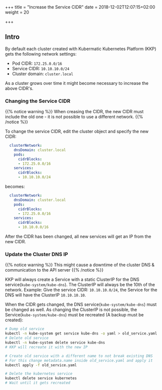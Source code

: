 +++
title = "Increase the Service CIDR"
date = 2018-12-02T12:07:15+02:00
weight = 20

+++

## Intro

By default each cluster created with Kubermatic Kubernetes Platform (KKP) gets the following network settings:

- Pod CIDR: `172.25.0.0/16`
- Service CIDR: `10.10.10.0/24`
- Cluster domain: `cluster.local`

As a cluster grows over time it might become necessary to increase the above CIDR's.

### Changing the Service CIDR

{{% notice warning %}}
When creasing the CIDR, the new CIDR must include the old one - it is not possible to use a different network.
{{% /notice %}}

To change the service CIDR, edit the cluster object and specify the new CIDR:

```yaml
  clusterNetwork:
    dnsDomain: cluster.local
    pods:
      cidrBlocks:
      - 172.25.0.0/16
    services:
      cidrBlocks:
      - 10.10.10.0/24
```

becomes:

```yaml
  clusterNetwork:
    dnsDomain: cluster.local
    pods:
      cidrBlocks:
      - 172.25.0.0/16
    services:
      cidrBlocks:
      - 10.10.0.0/16
```

After the CIDR has been changed, all new services will get an IP from the new CIDR.

### Update the Cluster DNS IP

{{% notice warning %}}
This might cause a downtime of the cluster DNS & communication to the API server
{{% /notice %}}

KKP will always create a Service with a static ClusterIP for the DNS service(`kube-system/kube-dns`).
The ClusterIP will always be the 10th of the network.
Example: Give the service CIDR: `10.10.10.0/24`, the Service for the DNS will have the ClusterIP `10.10.10.10`.

When the CIDR gets changed, the DNS service(`kube-system/kube-dns`) must be changed as well.
As changing the ClusterIP is not possible, the Service(`kube-system/kube-dns`) must be recreated (A backup must be created):

```bash
# Dump old service
kubectl -n kube-system get service kube-dns -o yaml > old_service.yaml
# Delete old service
kubectl -n kube-system delete service kube-dns
# KKP will recreate it with the new IP

# Create old service with a different name to not break existing DNS
# For this change metadata.name inside old_service.yaml and apply it
kubectl apply -f old_service.yaml

# Delete the kubernetes service
kubectl delete service kubernetes
# Wait until it gets recreated
```

